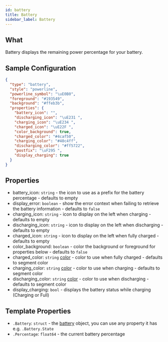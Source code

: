 ```yaml
---
id: battery
title: Battery
sidebar_label: Battery
---
```


## What

Battery displays the remaining power percentage for your battery.

## Sample Configuration

```json
{
  "type": "battery",
  "style": "powerline",
  "powerline_symbol": "\uE0B0",
  "foreground": "#193549",
  "background": "#ffeb3b",
  "properties": {
    "battery_icon": "",
    "discharging_icon": "\uE231 ",
    "charging_icon": "\uE234 ",
    "charged_icon": "\uE22F ",
    "color_background": true,
    "charged_color": "#4caf50",
    "charging_color": "#40c4ff",
    "discharging_color": "#ff5722",
    "postfix": "\uF295 ",
    "display_charging": true
  }
}
```

## Properties

- battery_icon: `string` - the icon to use as a prefix for the battery percentage - defaults to empty
- display_error: `boolean` - show the error context when failing to retrieve the battery information - defaults to `false`
- charging_icon: `string` - icon to display on the left when charging - defaults to empty
- discharging_icon: `string` - icon to display on the left when discharging - defaults to empty
- charged_icon: `string` - icon to display on the left when fully charged - defaults to empty
- color_background: `boolean` - color the background or foreground for properties below - defaults to `false`
- charged_color: `string` [color][colors] - color to use when fully charged - defaults to segment color
- charging_color: `string` [color][colors] - color to use when charging - defaults to segment color
- discharging_color: `string` [color][colors] - color to use when discharging - defaults to segment color
- display_charging: `bool` - displays the battery status while charging (Charging or Full)

## Template Properties

- `.Battery`: `struct` - the [battery][battery] object, you can use any property it has e.g. `.Battery.State`
- `.Percentage`: `float64` - the current battery percentage

[colors]: /docs/configure#colors
[battery]: https://github.com/distatus/battery/blob/master/battery.go#L78
